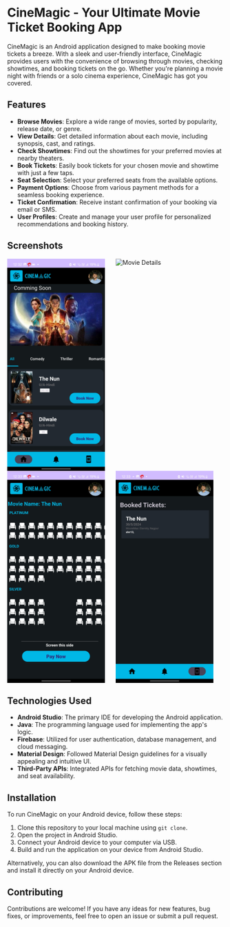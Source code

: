 # CineMagic - Your Ultimate Movie Ticket Booking App

CineMagic is an Android application designed to make booking movie tickets a breeze. With a sleek and user-friendly interface, CineMagic provides users with the convenience of browsing through movies, checking showtimes, and booking tickets on the go. Whether you're planning a movie night with friends or a solo cinema experience, CineMagic has got you covered.

## Features

- **Browse Movies**: Explore a wide range of movies, sorted by popularity, release date, or genre.
- **View Details**: Get detailed information about each movie, including synopsis, cast, and ratings.
- **Check Showtimes**: Find out the showtimes for your preferred movies at nearby theaters.
- **Book Tickets**: Easily book tickets for your chosen movie and showtime with just a few taps.
- **Seat Selection**: Select your preferred seats from the available options.
- **Payment Options**: Choose from various payment methods for a seamless booking experience.
- **Ticket Confirmation**: Receive instant confirmation of your booking via email or SMS.
- **User Profiles**: Create and manage your user profile for personalized recommendations and booking history.

## Screenshots

<div style="display: flex;">
  <img src="screenshots/home_screen.jpg" alt="Home Screen" style="width: 45%; margin-right: 5%;" />
  <img src="screenshots/movie_details.jpg" alt="Movie Details" style="width: 45%;" />
</div>

<div style="display: flex;">
  <img src="screenshots/seat_selection.jpg" alt="Seat Selection" style="width: 45%; margin-right: 5%;" />
  <img src="screenshots/booking_confirmation.jpg" alt="Booking Confirmation" style="width: 45%;" />
</div>

## Technologies Used

- **Android Studio**: The primary IDE for developing the Android application.
- **Java**: The programming language used for implementing the app's logic.
- **Firebase**: Utilized for user authentication, database management, and cloud messaging.
- **Material Design**: Followed Material Design guidelines for a visually appealing and intuitive UI.
- **Third-Party APIs**: Integrated APIs for fetching movie data, showtimes, and seat availability.

## Installation

To run CineMagic on your Android device, follow these steps:

1. Clone this repository to your local machine using `git clone`.
2. Open the project in Android Studio.
3. Connect your Android device to your computer via USB.
4. Build and run the application on your device from Android Studio.

Alternatively, you can also download the APK file from the Releases section and install it directly on your Android device.

## Contributing

Contributions are welcome! If you have any ideas for new features, bug fixes, or improvements, feel free to open an issue or submit a pull request.
